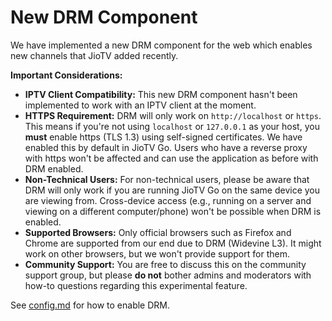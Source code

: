 # New DRM Component

We have implemented a new DRM component for the web which enables new channels that JioTV added recently.

**Important Considerations:**

*   **IPTV Client Compatibility:** This new DRM component hasn't been implemented to work with an IPTV client at the moment.
*   **HTTPS Requirement:** DRM will only work on `http://localhost` or `https`. This means if you're not using `localhost` or `127.0.0.1` as your host, you **must** enable https (TLS 1.3) using self-signed certificates. We have enabled this by default in JioTV Go. Users who have a reverse proxy with https won't be affected and can use the application as before with DRM enabled.
*   **Non-Technical Users:** For non-technical users, please be aware that DRM will only work if you are running JioTV Go on the same device you are viewing from. Cross-device access (e.g., running on a server and viewing on a different computer/phone) won't be possible when DRM is enabled.
*   **Supported Browsers:** Only official browsers such as Firefox and Chrome are supported from our end due to DRM (Widevine L3). It might work on other browsers, but we won't provide support for them.
*   **Community Support:** You are free to discuss this on the community support group, but please **do not** bother admins and moderators with how-to questions regarding this experimental feature.

See [config.md](./config.md#drm-digital-rights-management) for how to enable DRM.
